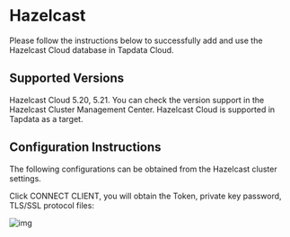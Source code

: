 # Hazelcast

Please follow the instructions below to successfully add and use the Hazelcast Cloud database in Tapdata Cloud.

## Supported Versions

Hazelcast Cloud 5.20, 5.21. You can check the version support in the Hazelcast Cluster Management Center. Hazelcast Cloud is supported in Tapdata as a target.

## Configuration Instructions

The following configurations can be obtained from the Hazelcast cluster settings.

Click CONNECT CLIENT, you will obtain the Token, private key password, TLS/SSL protocol files:

![img](https://tapdata-bucket-01.oss-cn-beijing.aliyuncs.com/hazelcast/img/connectingCluster.png)

